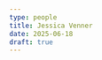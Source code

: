 ```yaml
---
type: people
title: Jessica Venner
date: 2025-06-18
draft: true
---
```


<!-- position title, institution -->

<!--
## E-mail

-->

<!--
## Website

-->

<!--
{{< id vocab="ORCID" id="" >}}

Jessica Venner (https://orcid.org/0000-0001-5828-6222)
-->

<!-- Description -->
